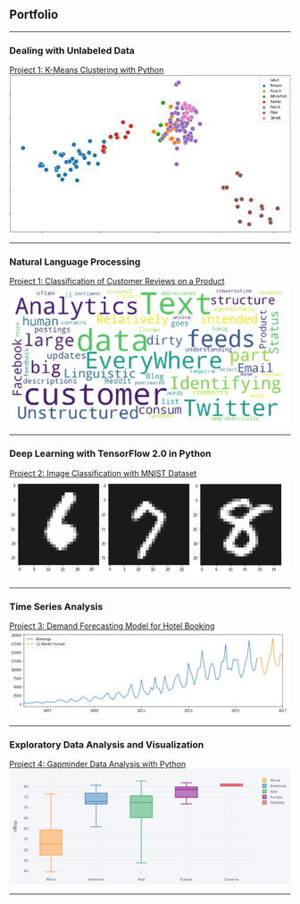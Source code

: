 ## Portfolio

---

### Dealing with Unlabeled Data 

[Project 1: K-Means Clustering with Python](/KM/KMeans.html)
<img src="images/km.PNG?raw=true"/>

---

### Natural Language Processing 

[Project 1: Classification of Customer Reviews on a Product](/NLP/GitHub_NLP_P1.html)
<img src="images/pic_1.PNG?raw=true"/>

---
### Deep Learning with TensorFlow 2.0 in Python

[Project 2: Image Classification with MNIST Dataset](/DL/DL_TF2.0_1.html)
<img src="images/p2.PNG?raw=true"/>

---

### Time Series Analysis

[Project 3: Demand Forecasting Model for Hotel Booking](/TSA/TSA.html)
<img src="images/p4_1.PNG?raw=true"/>

---

### Exploratory Data Analysis and Visualization 

[Project 4: Gapminder Data Analysis with Python](/EDA/EDA.html)
<img src="images/eda.PNG?raw=true"/>

---
